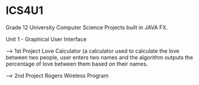 # ICS4U1
Grade 12 University Computer Science Projects built in JAVA FX. 

Unit 1 - Graphical User Interface 

--> 1st Project Love Calculator (a calculator used to calculate the love between two people, user enters two names and the algorithm outputs the percentage of love between them based on their names.
 
 --> 2nd Project Rogers Wireless Program
